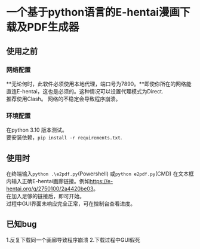 # 一个基于python语言的E-hentai漫画下载及PDF生成器
## 使用之前
### 网络配置

**无论何时，此软件必须使用本地代理，端口号为7890。**即使你所在的网络能直连E-hentai，这也是必须的。这种情况可以设置代理模式为Direct.  
推荐使用Clash。
网络的不稳定会导致程序崩溃。
### 环境配置
在python 3.10 版本测试。  
要安装依赖，`pip install -r requirements.txt`.
## 使用时
在终端输入`python .\e2pdf.py`(Powershell) 或`python e2pdf.py`(CMD)
在文本框内输入正确E-hentai画廊链接。例如<https://e-hentai.org/g/2750100/2a4420be03>。  
在加入足够的链接后，即可开始。  
过程中GUI界面未响应完全正常，可在控制台查看进度。
## 已知bug
1.反复下载同一个画廊导致程序崩溃
2.下载过程中GUI假死